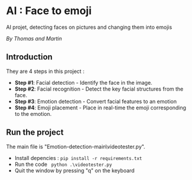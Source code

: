 # AI : Face to emoji
AI projet, detecting faces on pictures and changing them into emojis

*By Thomas and Martin*

## Introduction 
They are 4 steps in this project : 

* **Step #1**: Facial detection - Identify the face in the image.
* **Step #2**: Facial recognition - Detect the key facial structures from the face.
* **Step #3**: Emotion detection - Convert facial features to an emotion
* **Step #4**: Emoji placement - Place in real-time the emoji corresponding to the emotion.


## Run the project

The main file is "Emotion-detection-main\videotester.py".

* Install depencies : 
```pip install -r requirements.txt```
* Run the code 
``` python .\videotester.py``` 
* Quit the window by pressing "q" on the keyboard